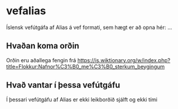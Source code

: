 # vefalias
Íslensk vefútgáfa af Alias á vef formati, sem hægt er að opna hér: ...

## Hvaðan koma orðin
Orðin eru aðallega fengin frá https://is.wiktionary.org/w/index.php?title=Flokkur:Nafnor%C3%B0_me%C3%B0_sterkum_beygingum

## Hvað vantar í þessa vefútgáfu
Í þessari vefútgáfu af Alias er ekki leikborðið sjálft og ekki tími
